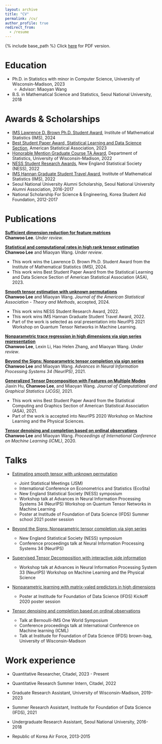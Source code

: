 ```yaml
---
layout: archive
title: "CV"
permalink: /cv/
author_profile: true
redirect_from:
  - /resume
---
```

{% include base_path %}
Click [here](https://Chanwoost.github.io/files/CV_Chanwoo_Lee.pdf) for PDF version.

Education
======
* Ph.D. in Statistics with minor in Computer Science, University of Wisconsin-Madison, 2023
  * Advisor: Miaoyan Wang
* B.S. in Mathematical Science and Statistics, Seoul National University, 2018



Awards & Scholarships
======
* [IMS Lawrence D. Brown Ph.D. Student Award](https://imstat.org/2023/09/30/2024-lawrence-d-brown-phd-student-award-winners/), Institute of Mathematical Statistics (IMS), 2024
* [Best Student Paper Award, Statistical Learning and Data Science Section](https://community.amstat.org/discussion/2023-slds-student-paper-award-results), American Statistical Association, 2023
* [Honorable Mention Graduate Course TA Award](https://stat.wisc.edu/2022/06/27/uw-department-of-statistics-teaching-assistants-awards/), Department of Statistics, University of Wisconsin-Madison, 2022
* [NESS Student Research Awards](https://nestat.org/researchawards/nessresearch2022/), New England Statistical Society (NESS), 2022
* [IMS Hannan Graduate Student Travel Award](https://imstat.org/2022/05/05/recipients-of-the-2022-ims-hannan-graduate-student-travel-awards-announced/), Institute of Mathematical Statistics (IMS), 2022
* Seoul National University Alumni Scholarship, Seoul National University Alumni Association, 2016-2017
* National Scholarship For Science & Engineering, Korea Student Aid Foundation, 2012-2017


Publications
======
<b>[Sufficient dimension reduction for feature matrices](https://chanwoost.github.io/publications/sdr)</b> <br>
<b>Chanwoo Lee</b>.
<i>Under review</i>. <br>



<b>[Statistical and computational rates in high rank tensor estimation](https://chanwoost.github.io/publications/hrank)</b> <br>
<b>Chanwoo Lee</b> and Miaoyan Wang.
<i>Under review</i>. <br>
* This work wins the Lawrence D. Brown Ph.D. Student Award from the Institute of Mathematical Statistics (IMS), 2024.
* This work wins Best Student Paper Award from the Statistical Learning and Data Science Section of American Statistical Association (ASA), 2023.

<b>[Smooth tensor estimation with unknown permutations](https://chanwoost.github.io/publications/Smooth)</b> <br>
<b>Chanwoo Lee</b> and Miaoyan Wang.
<i>Journal of the American Statistical Association - Theory and Methods</i>, accepted, 2024. <br>
* This work wins NESS Student Research Award, 2022.
* This work wins IMS Hannan Graduate Student Travel Award, 2022.
* Part of the work is selected as oral presentation into NeurIPS 2021 Workshop on Quantum Tensor Networks in Machine Learning.


<b>[Nonparametric trace regression in high dimensions via sign series representation](https://chanwoost.github.io/publications/nonpara)</b> <br>
<b>Chanwoo Lee</b>, Lexin Li, Hao Helen Zhang, and Miaoyan Wang.
<i>Under review</i>. 

<b>[Beyond the Signs: Nonparametric tensor completion via sign series](https://chanwoost.github.io/publications/signT)</b> <br>
<b>Chanwoo Lee</b> and Miaoyan Wang.
<i>Advances in Neural Information Processing Systems 34 (NeurIPS)</i>, 2021. 

<b>[Generalized Tensor Decomposition with Features on Multiple Modes](https://chanwoost.github.io/publications/Tregress)</b> <br>
Jiaxin Hu, <b>Chanwoo Lee</b>, and Miaoyan Wang.
<i> Journal of Computational and Graphical Statistics (JCGS),</i> 2021.<br> 
* This work wins Best Student Paper Award from the Statistical Computing and Graphics Section of American Statistical Association (ASA), 2021.
* Part of the work is accepted into NeurIPS 2020 Workshop on Machine Learning and the Physical Sciences.


<b>[Tensor denoising and completion based on ordinal observations](https://chanwoost.github.io/publications/ordinalT)</b> <br> 
<b>Chanwoo Lee</b> and Miaoyan Wang.
<i>Proceedings of International Conference on Machine Learning (ICML)</i>, 2020.




 

  
Talks
======
* [Estimating smooth tensor with unknown permutation](https://chanwoost.github.io/talks/smoothtensor)
  * Joint Statistical Meetings (JSM)
  * International Conference on Econometrics and Statistics (EcoSta)
  * New England Statistical Society (NESS) symposium
  * Workshop talk at Advances in Neural Information Processing Systems 34 (NeurIPS) Workshop on Quantum Tensor
Networks in Machine Learning
  * Poster at Institude of Foundation of Data Science (IFDS) Summer school 2021 poster session

* [Beyond the Signs: Nonparametric tensor completion via sign series](https://chanwoost.github.io/talks/signtensor)
  *  New England Statistical Society (NESS) symposium
  *  Conference proceedings talk at Neural Information Processing Systems 34 (NeurIPS)

* [Supervised Tensor Decomposition with interactive side information](https://chanwoost.github.io/talks/supervised)
  * Workshop talk at Advances in Neural Information Processing System 33 (NeurIPS) Workshop on Machine Learning and the Physical Science

* [Nonparametric learning with matrix-valed predictors in high dimensions](https://chanwoost.github.io/talks/nonpara)
  * Poster at Institude for Foundation of Data Science (IFDS) Kickoff 2020 poster session


* [Tensor denoising and completion based on ordinal observations](https://chanwoost.github.io/talks/ordinalT1)
  * Talk at Bernoulli-IMS One World Symposium
  * Conference proceedings talk at International Conference on Machine learning (ICML)
  * Talk at Institude for Foundation of Data Science (IFDS) brown-bag, University of Wisconsin-Madison

Work experience
======
* Quantitative Researcher, Citadel, 2023 - Present

* Quantitative Research Summer Intern, Citadel, 2022

* Graduate Research Assistant, University of Wisconsin-Madison, 2019-2023

* Summer Research Assistant, Institude for Foundation of Data Science (IFDS), 2021

* Undergraduate Research Assistant, Seoul National University, 2016-2018

* Republic of Korea Air Force, 2013-2015



